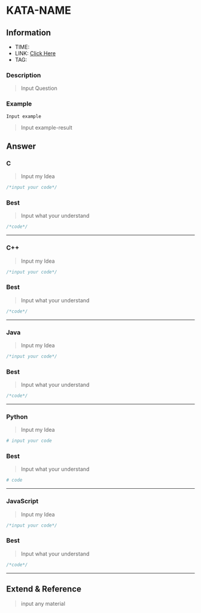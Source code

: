 # KATA-NAME

## Information
* TIME: 
* LINK: [Click Here](http://)
* TAG: 

### Description
> Input Question

### Example
```text
Input example
```
> Input example-result

## Answer
### C
> Input my Idea
```c
/*input your code*/
```

### Best
> Input what your understand
```c
/*code*/
```
---
### C++
> Input my Idea
```c++
/*input your code*/
```

### Best
> Input what your understand
```c++
/*code*/
```
---

### Java
> Input my Idea
```java
/*input your code*/
```

### Best
> Input what your understand
```java
/*code*/
```
---

### Python
> Input my Idea
```python
# input your code
```

### Best
> Input what your understand
```python
# code
```
---

### JavaScript
> Input my Idea
```javascript
/*input your code*/
```

### Best
> Input what your understand
```javascript
/*code*/
```
---
## Extend & Reference
> input any material